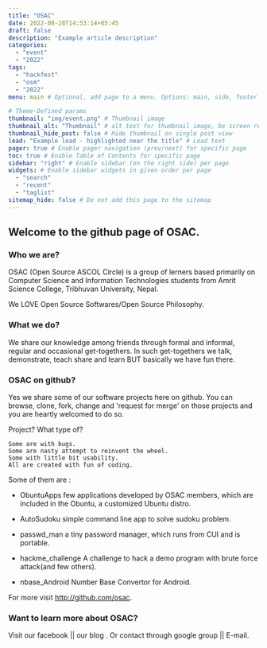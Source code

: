 ```yaml
---
title: "OSAC"
date: 2022-08-28T14:53:14+05:45
draft: false
description: "Example article description"
categories:
  - "event"
  - "2022"
tags:
  - "hackfest"
  - "osm"
  - "2022"
menu: main # Optional, add page to a menu. Options: main, side, footer

# Theme-Defined params
thumbnail: "img/event.png" # Thumbnail image
thumbnail_alt: "Thumbnail" # alt text for thumbnail image, be screen reader friendly!
thumbnail_hide_post: false # Hide thumbnail on single post view
lead: "Example lead - highlighted near the title" # Lead text
pager: true # Enable pager navigation (prev/next) for specific page
toc: true # Enable Table of Contents for specific page
sidebar: "right" # Enable sidebar (on the right side) per page
widgets: # Enable sidebar widgets in given order per page
  - "search"
  - "recent"
  - "taglist"
sitemap_hide: false # Do not add this page to the sitemap
---
```


## Welcome to the github page of OSAC.

### Who we are?
OSAC (Open Source ASCOL Circle) is a group of lerners based primarily on Computer Science and Information Technologies students from Amrit Science College, Tribhuvan University, Nepal.

We LOVE Open Source Softwares/Open Source Philosophy.


### What we do?
We share our knowledge among friends through formal and informal, regular and occasional get-togethers. In such get-togethers we talk, demonstrate, teach share and learn BUT basically we have fun there.

### OSAC on github?
Yes we share some of our software projects here on github. You can browse, clone, fork, change and 'request for merge' on those projects and you are heartly welcomed to do so.

Project? What type of?

    Some are with bugs.
    Some are nasty attempt to reinvent the wheel.
    Some with little bit usability.
    All are created with fun of coding.

Some of them are :

- ObuntuApps
    few applications developed by OSAC members, which are included in the Obuntu, a customized Ubuntu distro.

- AutoSudoku
    simple command line app to solve sudoku problem.

- passwd_man
    a tiny password manager, which runs from CUI and is portable.

- hackme_challenge
    A challenge to hack a demo program with brute force attack(and few others).

- nbase_Android
    Number Base Convertor for Android.

For more visit http://github.com/osac.

### Want to learn more about OSAC?
Visit our facebook || our blog .
Or contact through google group || E-mail.
